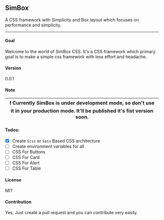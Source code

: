 ## SimBox
A CSS framework with Simplicity and Box layout which focuses on performance and simplicity.

----


#### Goal
Welcome to the world of SimBox CSS. It's a CSS framework which primary goal is to make a simple css framework with less effort and headache.

#### Version
0.0.1

#### Note

| :exclamation:  Currently SimBox is under development mode, so don't use it in your production mode. It'll be published it's fist version soon.   |
|-----------------------------------------|


#### Todos:
- [x] Create `Scss` or `Sass` Based CSS architecture
- [ ] Create environment variables for all
- [ ] CSS For Buttons
- [ ] CSS For Card
- [ ] CSS For Alert
- [ ] CSS For Table

#### License
MIT

#### Contribution
Yes, Just create a pull request and you can contribute very easily.
